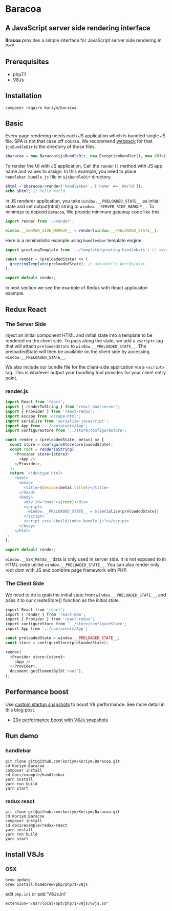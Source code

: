 # Baracoa

## A JavaScript server side rendering interface

**Bracoa** provides a simple interface for JavaScript server side rendering in PHP.

## Prerequisites

 * php7.1
 * [V8Js](http://php.net/v8js) 

## Installation
   
```
composer require koriym/baracoa
```

## Basic

Every page rendering needs each JS application which is bundled single JS file. SPA is not that case off course.
We recommend [webpack](https://webpack.github.io/) for that.
`$jsBundleDir` is the directory of those files.

```php
$baracoa = new Baracoa($jsBundleDir, new ExceptionHandler(), new V8Js());
```

To render the UI with JS application, Call the `render()` method with JS app name and values to assign.
In this example, you need to place `handlebar.bundle.js` file in `$jsBundleDir` directory.

```php
$html = $baracoa->render('handlesbar', ['name' => 'World']);
echo $html; // Hello World
```

In JS renderer application, you take `window.__PRELOADED_STATE__` as initial state and set output(html) string to `window.__SERVER_SIDE_MARKUP__`.
To minimize to depend `Baracoa`, We provide minimum gateway code like this.
  
```javascript
import render from './render';

window.__SERVER_SIDE_MARKUP__ = render(window.__PRELOADED_STATE__);
```

Here is a minimalistic example using `handlesbar` template engine.
 
```javascript
import greetingTemplate from '../template/greeting.handlebars'; // <div>Hello {{ name }}</div>

const render = (preloadedState) => (
  greetingTemplate(preloadedState); // <div>Hello World</div>
);

export default render;
```

In next section we see the example of Redux with React applicaiton example.


## Redux React

### The Server Side

Inject an initial component HTML and initial state into a template to be rendered on the client side.
To pass along the state, we add a `<script>` tag that will attach `preloadedState` to `window.__PRELOADED_STATE__`.
The preloadedState will then be available on the client side by accessing `window.__PRELOADED_STATE__`.

We also include our bundle file for the client-side application via a `<script>` tag.
This is whatever output your bundling tool provides for your client entry point. 


### render.js

```javascript
import React from 'react';
import { renderToString } from 'react-dom/server';
import { Provider } from 'react-redux';
import escape from 'escape-html';
import serialize from 'serialize-javascript';
import App from '../containers/App';
import configureStore from '../store/configureStore';

const render = (preloadedState, metas) => {
  const store = configureStore(preloadedState);
  const root = renderToString(
    <Provider store={store}>
      <App />
    </Provider>,
  );
  return `<!doctype html>
    <html>
      <head>
        <title>${escape(metas.title)}</title>
      </head>
      <body>
        <div id="root">${root}</div>
        <script>
          window.__PRELOADED_STATE__ = ${serialize(preloadedState)}
        </script>
        <script src="/build/index.bundle.js"></script>
      </body>
    </html>
`;
};

export default render;
```
`window.__SSR_METAS__` data is only used in server side. It is not exposed to in HTML code unlike `window.__PRELOADED_STATE__`. 
You can also render only root dom with JS and combine page framework with PHP. 

### The Client Side


We need to do is grab the initial state from `window.__PRELOADED_STATE__`, and pass it to our createStore() function as the initial state.

```php
import React from 'react';
import { render } from 'react-dom';
import { Provider } from 'react-redux';
import configureStore from '../store/configureStore';
import App from '../containers/App';

const preloadedState = window.__PRELOADED_STATE__;
const store = configureStore(preloadedState);

render(
  <Provider store={store}>
    <App />
  </Provider>,
  document.getElementById('root'),
);
```

## Performance boost 

Use [custom startup snapshots](http://v8project.blogspot.jp/2015/09/custom-startup-snapshots.html) to boost V8 performance.
See more detail in this blog post.

* [20x performance boost with V8Js snapshots](http://stesie.github.io/2016/02/snapshot-performance)

## Run demo

### handlebar

```
git clone git@github.com:koriym/Koriym.Baracoa.git
cd Koriym.Baracoa
composer install
cd docs/example/handlesbar
yarn install
yarn run build
yarn start
```

### redux react

```
git clone git@github.com:koriym/Koriym.Baracoa.git
cd Koriym.Baracoa
composer install
cd docs/example/redux-react
yarn install
yarn run build
yarn start
```


## Install V8Js

### OSX

```
brew update
brew install homebrew/php/php71-v8js
```

edit `php.ini` or add 'V8Js.ini'

```
extension="/usr/local/opt/php71-v8js/v8js.so"
```

